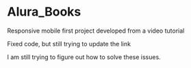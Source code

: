 # Alura_Books
Responsive mobile first project developed from a video tutorial

Fixed code, but still trying to update the link

   I am still trying to figure out how to solve these issues.
